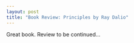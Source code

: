 ```yaml
---
layout: post
title: "Book Review: Principles by Ray Dalio"
---
```


Great book. Review to be continued...

